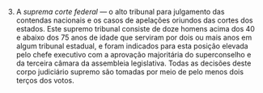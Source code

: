 ﻿3. A *suprema corte federal —* o alto tribunal para julgamento das contendas nacionais e os casos de apelações oriundos das cortes dos estados. Este supremo tribunal consiste de doze homens acima dos 40 e abaixo dos 75 anos de idade que serviram por dois ou mais anos em algum tribunal estadual, e foram indicados para esta posição elevada pelo chefe executivo com a aprovação majoritária do superconselho e da terceira câmara da assembleia legislativa. Todas as decisões deste corpo judiciário supremo são tomadas por meio de pelo menos dois terços dos votos.